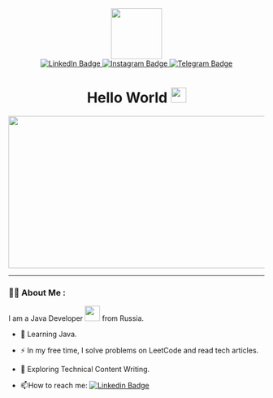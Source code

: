 <div id="header" align="center">
  <img src="https://media.giphy.com/media/E6EnvXLzCwnhV58V9l/giphy.gif" width="100"/>
</div>

<div id="badges" align="center">
  <a href="https://www.linkedin.com/in/яков-бяков-14609a26b/">
    <img src="https://img.shields.io/badge/LinkedIn-blue?style=for-the-badge&logo=linkedin&logoColor=white" alt="LinkedIn Badge"/>
  </a>
  <a href="your-youtube-URL">
    <img src="https://img.shields.io/badge/Instagram-violet?logo=Instagram&logoColor=white&style=for-the-badge" alt="Instagram Badge"/>
  </a>
  <a href="https://t.me/tyasha_98">
    <img src="https://img.shields.io/badge/Telegram-blue?logo=Telegram&logoColor=white&style=for-the-badge" alt="Telegram Badge"/>
  </a>
</div>

<div id="header" align="center">
  <img src="https://komarev.com/ghpvc/?username=tyasha-github-username&style=flat-square&color=blue" alt=""/>
</div>

<div id="header" align="center">
  <h1>
  Hello World
  <img src="https://media.giphy.com/media/v1.Y2lkPTc5MGI3NjExbTE0cHZyM2d6a3c5ZHVnemk1MnNkYWdhdW9kcDVzeTFpaDl3YjkzZiZlcD12MV9zdGlja2Vyc19zZWFyY2gmY3Q9cw/yo1whaKkz38ME/giphy.gif" width="30px"/>
</h1>
</div>

<div align="center">
  <img src="https://media.giphy.com/media/v1.Y2lkPTc5MGI3NjExZjkwZWJhZjEyZDNiMjZjM2U5MGE1YWFhZjMzZTAyYmM3NTQ3OWFhYSZlcD12MV9pbnRlcm5hbF9naWZzX2dpZklkJmN0PWc/dWesBcTLavkZuG35MI/giphy.gif" width="600" height="300"/>
</div>

---

### :man_technologist: About Me :
I am a Java Developer <img src="https://media.giphy.com/media/WUlplcMpOCEmTGBtBW/giphy.gif" width="30"> from Russia.
- :telescope: Learning Java.

- :zap: In my free time, I solve problems on LeetCode and read tech articles.

- :seedling: Exploring Technical Content Writing.

- :mailbox:How to reach me: [![Linkedin Badge](https://img.shields.io/badge/-tyasha-blue?style=flat&logo=Linkedin&logoColor=white)](https://www.linkedin.com/in/яков-бяков-14609a26b/)
